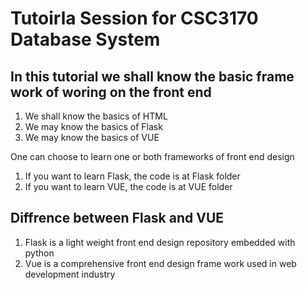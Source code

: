 # Tutoirla Session for CSC3170 Database System

## In this tutorial we shall know the basic frame work of woring on the front end
1. We shall know the basics of HTML
2. We may know the basics of Flask
3. We may know the basics of VUE

One can choose to learn one or both frameworks of front end design
1. If you want to learn Flask, the code is at Flask folder
2. If you want to learn VUE, the code is at VUE folder

## Diffrence between Flask and VUE
1. Flask is a light weight front end design repository embedded with python
2. Vue is a comprehensive front end design frame work used in web development industry
